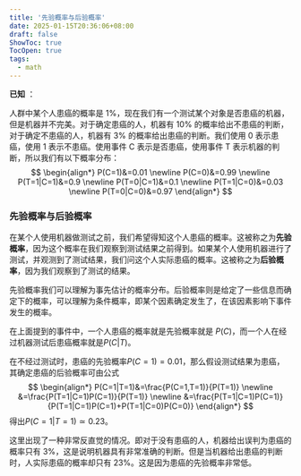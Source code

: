 ```yaml
---
title: '先验概率与后验概率'
date: 2025-01-15T20:36:06+08:00
draft: false
ShowToc: true
TocOpen: true
tags:
  - math
---
```




**已知** ：

人群中某个人患癌的概率是 1%，现在我们有一个测试某个对象是否患癌的机器，但是机器并不完美。对于确定患癌的人，机器有 10% 的概率给出不患癌的判断，对于确定不患癌的人，机器有 3% 的概率给出患癌的判断。我们使用 0 表示患癌，使用 1 表示不患癌。使用事件 C 表示是否患癌，使用事件 T 表示机器的判断，所以我们有以下概率分布：
$$
\begin{align*}
P(C=1)&=0.01 \newline
P(C=0)&=0.99 \newline
P(T=1|C=1)&=0.9 \newline
P(T=0|C=1)&=0.1 \newline
P(T=1|C=0)&=0.03 \newline
P(T=0|C=0)&=0.97
\end{align*}
$$

### 先验概率与后验概率

在某个人使用机器做测试之前，我们希望得知这个人患癌的概率。这被称之为**先验概率**，因为这个概率在我们观察到测试结果之前得到。如果某个人使用机器进行了测试，并观测到了测试结果，我们问这个人实际患癌的概率。这被称之为**后验概率**，因为我们观察到了测试的结果。

先验概率我们可以理解为事先估计的概率分布。后验概率则是给定了一些信息而确定下的概率，可以理解为条件概率，即某个因素确定发生了，在该因素影响下事件发生的概率。

在上面提到的事件中，一个人患癌的概率就是先验概率就是 $P(C)$，而一个人在经过机器测试后患癌概率就是$P(C|T)$。

在不经过测试时，患癌的先验概率$P(C=1)=0.01$，那么假设测试结果为患癌，其确定患癌的后验概率可由公式
$$
\begin{align*}
P(C=1|T=1)&=\frac{P(C=1,T=1)}{P(T=1)} \newline
&=\frac{P(T=1|C=1)P(C=1)}{P(T=1)} \newline
&=\frac{P(T=1|C=1)P(C=1)}{P(T=1|C=1)P(C=1)+P(T=1|C=0)P(C=0)}
\end{align*}
$$
得出$P(C=1|T=1)\simeq0.23$。

这里出现了一种非常反直觉的情况。即对于没有患癌的人，机器给出误判为患癌的概率只有 3%，这是说明机器具有非常准确的判断。但是当机器给出患癌的判断时，人实际患癌的概率却只有 23%。这是因为患癌的先验概率非常低。
